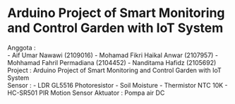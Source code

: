 # Arduino Project of Smart Monitoring and Control Garden with IoT System
Anggota   : <br>        - Aif Umar Nawawi (2109016)
            - Mohamad Fikri Haikal Anwar (2107957)
            - Mohhamad Fahril Permadiana (2104452)
            - Nanditama Hafidz (2105692)
Project   : Arduino Project of Smart Monitoring and Control Garden with IoT System            
Sensor    : - LDR GL5516 Photoresistor
            - Soil Moisture
            - Thermistor NTC 10K
            - HC-SR501 PIR Motion Sensor
Aktuator  : Pompa air DC
